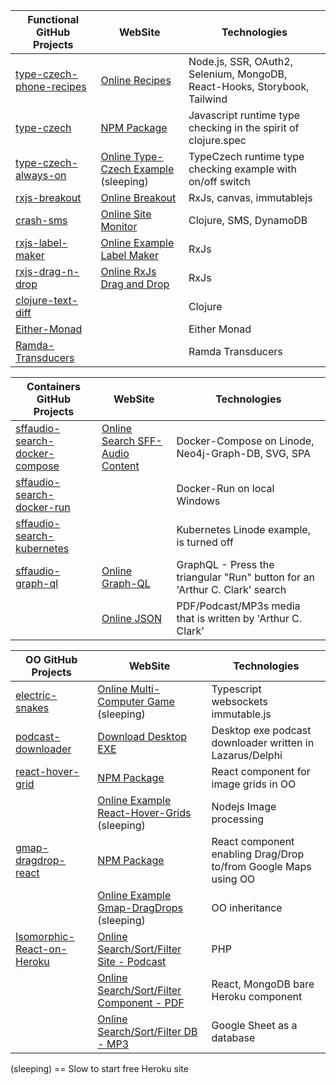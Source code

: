 | Functional GitHub Projects        | WebSite                                       | Technologies                                                              |
| --------------------------------- | --------------------------------------------- | ------------------------------------------------------------------------- |
| [type-czech-phone-recipes][rec_g] | [Online Recipes][rec_w]                       | Node.js, SSR, OAuth2, Selenium, MongoDB, React-Hooks, Storybook, Tailwind |
| [type-czech][tcz_g]               | [NPM Package][tcz_n]                          | Javascript runtime type checking in the spirit of clojure.spec            |
| [type-czech-always-on][aon_g]     | [Online Type-Czech Example][aon_w] (sleeping) | TypeCzech runtime type checking example with on/off switch                |
| [rxjs-breakout][brk_g]            | [Online Breakout][brk_w]                      | RxJs, canvas, immutablejs                                                 |
| [crash-sms][sms_g]                | [Online Site Monitor][sms_w]                  | Clojure, SMS, DynamoDB                                                    |
| [rxjs-label-maker][lbl_g]         | [Online Example Label Maker][lbl_w]           | RxJs                                                                      |
| [rxjs-drag-n-drop][drg_g]         | [Online RxJs Drag and Drop][drg_w]            | RxJs                                                                      |
| [clojure-text-diff ][ctd_g]       |                                               | Clojure                                                                   |
| [Either-Monad][mon_g]             |                                               | Either Monad                                                              |
| [Ramda-Transducers ][ram_g]       |                                               | Ramda Transducers                                                         |

[functional github projects]: f_g_b
[rec_g]: https://github.com/steenhansen/type-czech-phone-recipes
[rec_w]: https://phone-recipes.herokuapp.com/steenhansen1942/gmail.com
[tcz_g]: https://github.com/steenhansen/type-czech
[tcz_n]: https://www.npmjs.com/package/type-czech
[aon_g]: https://github.com/steenhansen/type-czech-always-on
[aon_w]: https://type-czech-always-on.herokuapp.com
[brk_g]: https://github.com/steenhansen/rxjs-breakout
[brk_w]: https://steenhansen.github.io/gh-pages/
[sms_g]: https://github.com/steenhansen/crash-sms
[sms_w]: https://fathomless-woodland-85635.herokuapp.com/
[lbl_g]: https://github.com/steenhansen/rxjs-label-maker
[lbl_w]: https://steenhansen.github.io/rxjs-label-maker/
[drg_g]: https://github.com/steenhansen/rxjs-drag-n-drop
[drg_w]: https://steenhansen.github.io/rxjs-drag-n-drop/
[ctd_g]: https://github.com/steenhansen/clojure-text-diff
[mon_g]: https://gist.github.com/steenhansen/f9a9e9eee2fd563e378d8ddfce98cf0a
[ram_g]: https://gist.github.com/steenhansen/3e8c320725c6196c9a259661473dec42

| Containers GitHub Projects               | WebSite                                  | Technologies                                                                |
| ---------------------------------------- | ---------------------------------------- | --------------------------------------------------------------------------- |
| [sffaudio-search-docker-compose ][sli_g] | [Online Search SFF-Audio Content][sli_w] | Docker-Compose on Linode, Neo4j-Graph-DB, SVG, SPA                          |
| [sffaudio-search-docker-run ][swi_g]     |                                          | Docker-Run on local Windows                                                 |
| [sffaudio-search-kubernetes][sku_g]      |                                          | Kubernetes Linode example, is turned off                                    |
| [sffaudio-graph-ql ][sgr_g]              | [Online Graph-QL][sgr_w]                 | GraphQL - Press the triangular "Run" button for an 'Arthur C. Clark' search |
|                                          | [Online JSON][sgr_j]                     | PDF/Podcast/MP3s media that is written by 'Arthur C. Clark'                 |

[containers github projects]: c_g_p
[sli_g]: https://github.com/steenhansen/sffaudio-search-docker-compose
[sli_w]: http://45.79.183.31/?author=isaac-asimov
[swi_g]: https://github.com/steenhansen/sffaudio-search-docker-run
[sku_g]: https://github.com/steenhansen/sffaudio-search-kubernetes
[sgr_g]: https://github.com/steenhansen/sffaudio-graph-ql
[sgr_w]: https://sffaudio-graph-ql.herokuapp.com/graphiql?operationName=serch_ql&query=query%20serch_ql(%24search_parameter%3A%20String!)%20%7B%0A%20%20search_site_content(search_text%3A%20%24search_parameter)%20%7B%0A%20%20%20%20%20%20...%20on%20ArticlePage%7B%20ID%20headline%20article_post%20%20%20%7D%2C%0A%20%20%20%20...%20on%20MentionPage%7B%20ID%20headline%20mention_post%20%20%20%7D%2C%0A%20%20%20%20...%20on%20RsdMedia%20%7B%20ID%20rsd_post%20resource%0A%20%20%20%20%20%20%20%20%20%20%20%20%20%20%20%20%20%20%20%20%20%20book%7B%20author%20title%20%7D%0A%20%20%20%20%20%20%20%20%20%20%20%20%20%20%20%20%20%20%20%20%20%20podcast%20%7B%20description%20mp3%20length%20episode%20%7D%20%20%20%7D%2C%0A%20%20%20%20...%20on%20SffAudioMedia%20%7B%20ID%20sffaudio_post%20narrator%0A%20%20%20%20%20%20%20%20%20%20%20%20%20%20%20%20%20%20%20%20%20%20%20%20%20%20%20possiblebook%7B%20author%20title%20%7D%0A%20%20%20%20%20%20%20%20%20%20%20%20%20%20%20%20%20%20%20%20%20%20%20%20%20%20%20podcast%20%7B%20description%20mp3%20length%20episode%20%7D%20%20%20%7D%2C%0A%20%20%20%20...%20on%20PdfMedia%20%7B%20ID%0A%20%20%20%20%20%20%20%20%20%20%20%20%20%20%20%20%20%20%20%20%20%20book%7B%20author%20title%20%7D%0A%20%20%20%20%20%20%20%20%20%20%20%20%20%20%20%20%20%20%20%20%20%20issues%20%7B%20url%20publisher%20pages%20%7D%20%20%20%7D%0A%20%20%7D%0A%7D%0A&variables=%7B%0A%20%20%22search_parameter%22%3A%20%22Clarke%22%0A%7D
[sgr_j]: https://sffaudio-graph-ql.herokuapp.com/graphql?operationName=serch_ql&query=%0Aquery%20serch_ql(%24search_parameter%3A%20String!)%20%7B%0A%20search_site_content(search_text%3A%20%24search_parameter)%20%7B%0A%20...%20on%20ArticlePage%7B%20ID%20headline%20article_post%20%7D%2C%0A%20...%20on%20MentionPage%7B%20ID%20headline%20mention_post%20%7D%2C%0A%20...%20on%20RsdMedia%20%7B%20ID%20rsd_post%20resource%0A%20book%20%7B%20author%20title%20%7D%0A%20podcast%20%7B%20description%20mp3%20length%20episode%20%7D%20%7D%2C%0A%20...%20on%20SffAudioMedia%20%7B%20ID%20sffaudio_post%20narrator%20about%0A%20possiblebook%7B%20author%20title%20%7D%0A%20podcast%20%7B%20description%20mp3%20length%20episode%20%7D%20%7D%2C%0A%20...%20on%20PdfMedia%20%7B%20ID%0A%20book%20%7B%20author%20title%20%7D%0A%20issues%20%7B%20url%20publisher%20pages%20%7D%20%7D%0A%20%7D%0A%7D%20&variables=%7B%20%22search_parameter%22%3A%20%22clarke%22%7D

| OO GitHub Projects                   | WebSite                                              | Technologies                                                    |
| ------------------------------------ | ---------------------------------------------------- | --------------------------------------------------------------- |
| [electric-snakes][elc_g]             | [Online Multi-Computer Game][elc_w] (sleeping)       | Typescript websockets immutable.js                              |
| [podcast-downloader][dsk_g]          | [Download Desktop EXE][dsk_w]                        | Desktop exe podcast downloader written in Lazarus/Delphi        |
| [react-hover-grid][rhg_g]            | [NPM Package][rhg_n]                                 | React component for image grids in OO                           |
|                                      | [Online Example React-Hover-Grids][rhg_w] (sleeping) | Nodejs Image processing                                         |
| [gmap-dragdrop-react][map_g]         | [NPM Package][map_n]                                 | React component enabling Drag/Drop to/from Google Maps using OO |
|                                      | [Online Example Gmap-DragDrops][map_w] (sleeping)    | OO inheritance                                                  |
| [Isomorphic-React-on-Heroku ][iso_g] | [Online Search/Sort/Filter Site - Podcast][pod_w]    | PHP                                                             |
|                                      | [Online Search/Sort/Filter Component - PDF][pdf_w]   | React, MongoDB bare Heroku component                            |
|                                      | [Online Search/Sort/Filter DB - MP3][rsd_w]          | Google Sheet as a database                                      |

[ oo github projects]: oo_g_p
[elc_g]: https://github.com/steenhansen/electric-snakes
[elc_w]: https://electric-snakes.herokuapp.com/create-game
[dsk_g]: https://github.com/steenhansen/podcast-downloader
[dsk_w]: https://github.com/steenhansen/podcast-downloader/raw/master/podcast-downloader-exes.zip
[rhg_g]: https://github.com/steenhansen/react-hover-grid
[rhg_n]: https://www.npmjs.com/package/react-hover-grid
[rhg_w]: https://react-hover-grid.herokuapp.com
[map_g]: https://github.com/steenhansen/gmap-dragdrop-react
[map_n]: https://www.npmjs.com/package/gmap-dragdrop-react
[map_w]: https://gddr.herokuapp.com/maps
[iso_g]: https://github.com/steenhansen/Isomorphic-React-on-Heroku
[pod_w]: https://www.sffaudio.com/the-sffaudio-podcast/
[pdf_w]: https://sffaudio.herokuapp.com/pdf/table

[rsd_w]: https://docs.google.com/spreadsheets/d/1sbQ8NR7hvcm4EjSlyhmte0rYtI_G3vnc1o5KLPAW2lc/edit#gid=0

(sleeping) == Slow to start free Heroku site
